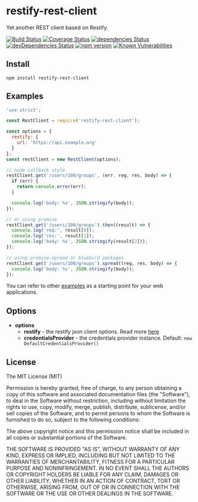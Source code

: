 # restify-rest-client

Yet another REST client based on Restify.

[![Build Status](https://travis-ci.org/killmenot/restify-rest-client.svg?branch=master)](https://travis-ci.org/killmenot/restify-rest-client) [![Coverage Status](https://coveralls.io/repos/github/killmenot/restify-rest-client/badge.svg?branch=master)](https://coveralls.io/github/killmenot/restify-rest-client?branch=master) [![dependencies Status](https://david-dm.org/killmenot/restify-rest-client/status.svg)](https://david-dm.org/killmenot/restify-rest-client) [![devDependencies Status](https://david-dm.org/killmenot/restify-rest-client/dev-status.svg)](https://david-dm.org/killmenot/restify-rest-client?type=dev) [![npm version](https://img.shields.io/npm/v/restify-rest-client.svg)](https://www.npmjs.com/package/restify-rest-client) [![Known Vulnerabilities](https://snyk.io/test/npm/restify-clients/2.0.0/badge.svg)](https://snyk.io/test/npm/restify-clients/2.0.0)


## Install

```
npm install restify-rest-client
```


## Examples

```javascript
'use strict';

const RestClient = require('restify-rest-client');

const options = {
  restify: {
    url: 'https://api.example.org'
  }
};
const restClient = new RestClient(options);

// node callback style
restClient.get('/users/100/groups', (err, req, res, body) => {
  if (err) {
    return console.error(err);
  }

  console.log('body: %s', JSON.stringify(body));
});

// or using promise
restClient.get('/users/100/groups').then((result) => {
  console.log('req:', result[0]);
  console.log('res:', result[1]);
  console.log('body: %s', JSON.stringify(result[2]));
});

// using promise-spread or bluebird packages
restClient.get('/users/100/groups').spread((req, res, body) => {
  console.log('body: %s', JSON.stringify(body));
});
```

You can refer to other [examples](/examples) as a starting point for your web applications.


## Options

  * **options**
      * **restify** - the restify json client options. Read more [here](http://restify.com/docs/client-guide/)
      * **credentialsProvider** - the credentials provider instance. Default: `new DefaultCredentialsProvider()`


## License

The MIT License (MIT)

Permission is hereby granted, free of charge, to any person obtaining a copy
of this software and associated documentation files (the "Software"), to deal
in the Software without restriction, including without limitation the rights
to use, copy, modify, merge, publish, distribute, sublicense, and/or sell
copies of the Software, and to permit persons to whom the Software is
furnished to do so, subject to the following conditions:

The above copyright notice and this permission notice shall be included in all
copies or substantial portions of the Software.

THE SOFTWARE IS PROVIDED "AS IS", WITHOUT WARRANTY OF ANY KIND, EXPRESS OR
IMPLIED, INCLUDING BUT NOT LIMITED TO THE WARRANTIES OF MERCHANTABILITY,
FITNESS FOR A PARTICULAR PURPOSE AND NONINFRINGEMENT. IN NO EVENT SHALL THE
AUTHORS OR COPYRIGHT HOLDERS BE LIABLE FOR ANY CLAIM, DAMAGES OR OTHER
LIABILITY, WHETHER IN AN ACTION OF CONTRACT, TORT OR OTHERWISE, ARISING FROM,
OUT OF OR IN CONNECTION WITH THE SOFTWARE OR THE USE OR OTHER DEALINGS IN THE
SOFTWARE.